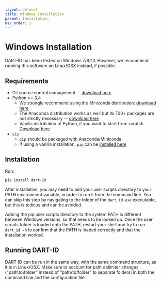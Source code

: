 ```yaml
---
layout: default
title: Windows Installation
parent: Installation
nav_order: 1
---
```


# Windows Installation

DART-ID has been tested on Windows 7/8/10. However, we recommend running this software on Linux/OSX instead, if possible.

## Requirements

* Git source control management -- [download here](https://git-scm.com/downloads)
* Python >= 3.4
    * We strongly recommend using the Miniconda distribution: [download here](https://conda.io/miniconda.html)
    * The Anaconda distribution works as well but its 700+ packages are not strictly necessary -- [download here](https://www.anaconda.com/download/#windows)
    * Vanilla distribution of Python, if you want to start from scratch. [Download here](https://www.python.org/download/releases/3.0/)
* ```pip```
    * ```pip``` should be packaged with Anaconda/Miniconda.
    * If using a vanilla installation, ```pip``` can be [installed here](https://pip.pypa.io/en/stable/installing/)

## Installation

Run:

```bash
pip install dart-id
``` 

After installation, you may need to add your user scripts directory to your PATH environment variable, 
in order to run it from the command line. You can skip this step by navigating to the folder of the ```dart_id.exe``` executable, but this is tedious and can be avoided.

Adding the pip user scripts directory to the system PATH is different between Windows versions, so that needs to be looked up. Once the user scripts folder is loaded onto the PATH, restart your shell and try to run ```dart_id -h``` to confirm that the PATH is loaded correctly and that the installation worked.

## Running DART-ID

DART-ID can be run in the same way, with the same command structure, as it is in Linux/OSX.  Make sure to account for path delimiter changes ("path\\to\\folder" instead of "path/to/folder" to separate folders) in both the command line and the configuration file.
